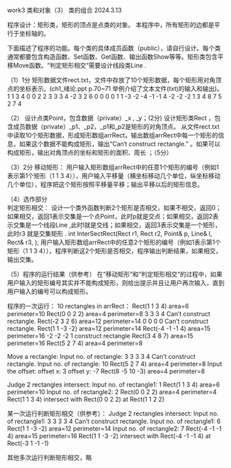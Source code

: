work3 类和对象（3）
类的组合
2024.3.13


程序设计：矩形类，矩形的顶点是点类的对象。
本程序中，所有矩形的边都是平行于坐标轴的。

下面描述了程序的功能。每个类的具体成员函数（public），请自行设计。每个类通常都要包含构造函数、Set函数、Get函数、输出函数Show等等。矩形类包含平移Move函数。“判定矩形相交“需要设计线段类Line .

（1）1分
矩形数据文件rect.txt，文件中存放了10个矩形数据，每个矩形用对角顶点的坐标表示。(ch1_绪论.ppt p.70~71 举例介绍了文本文件(txt)的输入和输出)。
1 1 3 4
0 0 2 2
3 3 3 4
-2 3 2 6
0 0 0 0
1 1 -3 -2
-4 -1 -1 4
-2 -2 -2 1
3 4 8 7
5 2 7 4

（2）
设计点类Point，包含数据（private）_x , _y；(2分)
设计矩形类Rect ，包含成员数据（private）_p1、_p2，_p1和_p2是矩形的对角顶点。
从文件rect.txt中读取10个矩形数据，形成矩形数组arrRect。输出数组arrRect中每一个矩形的信息，如果这个数据不能构成矩形，输出“Can‘t construct rectangle.” 。如果可以构成矩形，输出对角顶点的坐标和矩形的面积、周长 ；（5分）

（3）2分
移动矩形：
用户输入矩形数组arrRect中的任意1个矩形的编号（例如1表示第1个矩形（1 1 3 4）），用户输入平移量（横坐标移动几个单位，纵坐标移动几个单位），程序把这个矩形按照平移量平移；输出平移以后的矩形信息。

（4）选作部分  
判定矩形相交：
设计一个类外函数判断2个矩形是否相交，如果不相交，返回0；如果相交，返回1表示交集是一个点Point，此时p就是交点；如果相交，返回2表示交集是一个线段Line ,此时l就是交线；如果相交，返回3表示交集是一个矩形，此时r3 就是交集矩形 .
int InterSectRect(Rect r1, Rect r2, Point& p, Line& l, Rect& r3, );
用户输入矩形数组arrRect中的任意2个矩形的编号（例如1表示第1个矩形（1 1 3 4）），程序判断这2个矩形是否相交，程序输出判断结果，如果相交，输出交集。

（5）程序的运行结果（供参考）
在“移动矩形“和“判定矩形相交“的过程中，如果用户输入的矩形编号其实并不能构成矩形，则给出提示并且让用户再次输入，直到用户输入的编号可以构成矩形。

程序的一次运行：
10 rectangles in arrRect：
Rect(1 1 3 4) area=6 perimeter=10
Rect(0 0 2 2) area=4 perimeter=8
3 3 3 4 Can’t construct rectangle. 
Rect(-2 3 2 6) area=12 perimeter=14
0 0 0 0 Can’t construct rectangle.
Rect(1 1 -3 -2) area=12 perimeter=14
Rect(-4 -1 -1 4) area=15 perimeter=16
-2 -2 -2 1 construct rectangle
Rect(3 4 8 7) area=15 perimeter=16
Rect(5 2 7 4) area=4 perimeter=8

Move a rectangle:
Input no. of rectangle: 3
3 3 3 4 Can’t construct rectangle.
Input no. of rectangle: 10
Rect(5 2 7 4) area=4 perimeter=8
Input the offset:
offset x: 3
offset y: -7
Rect(8 -5 10 -3) area=4 perimeter=8

Judge 2 rectangles intersect:
Input no. of rectangle1: 1
Rect(1 1 3 4) area=6 perimeter=10
Input no. of rectangle2: 2
Rect(0 0 2 2) area=4 perimeter=4
Rect(1 1 3 4) intersect with Rect(0 0 2 2) at Rect(1 1 2 2)

某一次运行判断矩形相交（供参考）：
Judge 2 rectangles intersect:
Input no. of rectangle1: 3
3 3 3 4 Can’t construct rectangle.
Input no. of rectangle1: 6
Rect(1 1 -3 -2) area=12 perimeter=14
Input no. of rectangle2: 7
Rect(-4 -1 -1 4) area=15 perimeter=16
Rect(1 1 -3 -2) intersect with Rect(-4 -1 -1 4) at Rect(-3 1 -1 -1)

其他多次运行判断矩形相交，略

